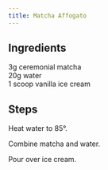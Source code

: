 ```yaml
---
title: Matcha Affogato
---
```


## Ingredients

3g ceremonial matcha  
20g water  
1 scoop vanilla ice cream

## Steps

Heat water to 85°.

Combine matcha and water.

Pour over ice cream.
